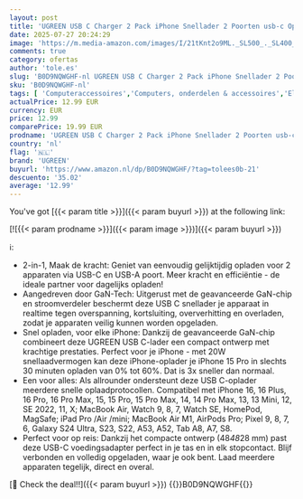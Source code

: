 ```yaml
---
layout: post
title: 'UGREEN USB C Charger 2 Pack iPhone Snellader 2 Poorten usb-c Oplader PD 20W USB-C Adapter GaN USB Stekker voor iPhone 16  16 Plus  16 Pro Max  15  14  13  12  iPad  Galaxy S25  S24  Pixel 9'
date: 2025-07-27 20:24:29
image: 'https://m.media-amazon.com/images/I/21tKnt2o9ML._SL500_._SL400_.jpg'
comments: true
category: ofertas
author: 'tole.es'
slug: 'B0D9NQWGHF-nl UGREEN USB C Charger 2 Pack iPhone Snellader 2 Poorten...'
sku: 'B0D9NQWGHF-nl'
tags: [ 'Computeraccessoires','Computers, onderdelen & accessoires','Elektronica','Laders & voedingen voor laptop','Laptop accessoires','Laptopladers & -dockingstations','ugreen','🇳🇱', ]
actualPrice: 12.99 EUR
currency: EUR
price: 12.99
comparePrice: 19.99 EUR
prodname: 'UGREEN USB C Charger 2 Pack iPhone Snellader 2 Poorten usb-c Oplader PD 20W USB-C Adapter GaN USB Stekker voor iPhone 16  16 Plus  16 Pro Max  15  14  13  12  iPad  Galaxy S25  S24  Pixel 9'
country: 'nl'
flag: '🇳🇱'
brand: 'UGREEN'
buyurl: 'https://www.amazon.nl/dp/B0D9NQWGHF/?tag=tolees0b-21'
descuento: '35.02'
average: '12.99'
---
```


You've got [{{< param title >}}]({{< param buyurl >}}) at the following link:

[![{{< param prodname >}}]({{< param image >}})]({{< param buyurl >}})

ℹ️:

- 2-in-1, Maak de kracht: Geniet van eenvoudig gelijktijdig opladen voor 2 apparaten via USB-C en USB-A poort. Meer kracht en efficiëntie - de ideale partner voor dagelijks opladen!
- Aangedreven door GaN-Tech: Uitgerust met de geavanceerde GaN-chip en stroomverdeler beschermt deze USB C snellader je apparaat in realtime tegen overspanning, kortsluiting, oververhitting en overladen, zodat je apparaten veilig kunnen worden opgeladen.
- Snel opladen, voor elke iPhone: Dankzij de geavanceerde GaN-chip combineert deze UGREEN USB C-lader een compact ontwerp met krachtige prestaties. Perfect voor je iPhone - met 20W snellaadvermogen kan deze iPhone-oplader je iPhone 15 Pro in slechts 30 minuten opladen van 0% tot 60%. Dat is 3x sneller dan normaal.
- Een voor alles: Als allrounder ondersteunt deze USB C-oplader meerdere snelle oplaadprotocollen. Compatibel met iPhone 16, 16 Plus, 16 Pro, 16 Pro Max, 15, 15 Pro, 15 Pro Max, 14, 14 Pro Max, 13, 13 Mini, 12, SE 2022, 11, X; MacBook Air, Watch 9, 8, 7, Watch SE, HomePod, MagSafe; iPad Pro /Air /mini; MacBook Air M1, AirPods Pro; Pixel 9, 8, 7, 6, Galaxy S24 Ultra, S23, S22, A53, A52, Tab A8, A7, S8.
- Perfect voor op reis: Dankzij het compacte ontwerp (48*48*28 mm) past deze USB-C voedingsadapter perfect in je tas en in elk stopcontact. Blijf verbonden en volledig opgeladen, waar je ook bent. Laad meerdere apparaten tegelijk, direct en overal.

[🛒 Check the deal!!]({{< param buyurl >}})
{{<world>}}B0D9NQWGHF{{</world>}}
